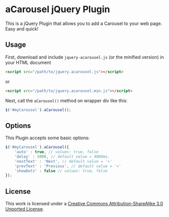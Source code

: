 aCarousel jQuery Plugin
======================= 

This is a jQuery Plugin that allows you to add a Carousel to your web page. Easy and quick! 


## Usage  
First, download and include `jquery-acarousel.js` (or the minified version) in your HTML document

```html
<script src="/path/to/jquery.acarousel.js"></script>
```
or

```html
<script src="/path/to/jquery.acarousel.min.js"></script>
```

Next, call the `aCarousel()` method on wrapper div like this:

```javascript
$('#myCarousel').aCarousel();
```
## Options
This Plugin accepts some basic options:

```javascript
$('#myCarousel').aCarousel({
	'auto' : true, // values: true, false
	'delay' : 5000, // default value = 4000ms. 
	'nextText' : 'Next', // default value = '>'
	'prevText' : 'Previous', // default value = '<'
	'showDots' : false // values: true, false
});
```

## License

This work is licensed under a [Creative Commons Attribution-ShareAlike 3.0 Unported License](http://creativecommons.org/licenses/by-sa/3.0/).
